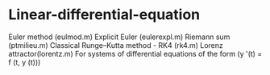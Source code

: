 # Linear-differential-equation
Euler method (eulmod.m)
Explicit Euler (eulerexpl.m)
Riemann sum (ptmilieu.m)
Classical Runge–Kutta method - RK4 (rk4.m)
Lorenz attractor(lorentz.m)
For systems of differential equations of the form (y '(t) = f (t, y (t)))